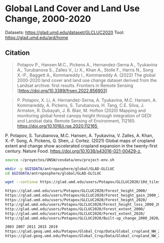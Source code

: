 # Global Land Cover and Land Use Change, 2000-2020
Datasets: https://glad.umd.edu/dataset/GLCLUC2020
Tool: https://glad.umd.edu/ard/home

## Citation
> Potapov P., Hansen M.C., Pickens A., Hernandez-Serna A., Tyukavina A., Turubanova S., Zalles V., Li X., Khan A., Stolle F., Harris N., Song X.-P., Baggett A., Kommareddy I., Kommareddy A. (2022) The global 2000-2020 land cover and land use change dataset derived from the Landsat archive: first results. Frontiers in Remote Sensing [https://doi.org/10.3389/frsen.2022.856903] 

> P. Potapov, X. Li, A. Hernandez-Serna, A. Tyukavina, M.C. Hansen, A. Kommareddy, A. Pickens, S. Turubanova, H. Tang, C.E. Silva, J. Armston, R. Dubayah, J. B. Blair, M. Hofton (2020) Mapping and monitoring global forest canopy height through integration of GEDI and Landsat data. Remote Sensing of Environment, 112165. https://doi.org/10.1016/j.rse.2020.112165 

P. Potapov, S. Turubanova, M.C. Hansen, A. Tyukavina, V. Zalles, A. Khan, X.-P. Song, A. Pickens, Q. Shen, J. Cortez. (2021) Global maps of cropland extent and change show accelerated cropland expansion in the twenty-first century. Nature Food. https://doi.org/10.1038/s43016-021-00429-z 


```sh
source ~/proyectos/UNSW/cesdata/env/project-env.sh

mkdir -p $GISDATA/antroposphere/global/GLAD-GLCLUC
cd $GISDATA/antroposphere/global/GLAD-GLCLUC

wget --continue https://glad.umd.edu/users/Potapov/GLCLUC2020/10d_tiles.zip

https://glad.umd.edu/users/Potapov/GLCLUC2020/Forest_height_2000/
https://glad.umd.edu/users/Potapov/GLCLUC2020/Forest_height_gain_2000_2020/
https://glad.umd.edu/users/Potapov/GLCLUC2020/Forest_height_2020/
http://glad.umd.edu/users/Potapov/GLCLUC2020/Forest_height_loss_2000_2020/
http://glad.umd.edu/users/Potapov/GLCLUC2020/Forest_extent_2000/
http://glad.umd.edu/users/Potapov/GLCLUC2020/Forest_extent_2020/
http://glad.umd.edu/users/Potapov/GLCLUC2020/Built-up_change_2000_2020/

2003 2007 2011 2015 2019
https://glad.geog.umd.edu/Potapov/Global_Crop/Data/Global_cropland_NW_2003.tif
https://glad.geog.umd.edu/Potapov/Global_Crop/Data/Global_cropland_NW_2019.tif

```